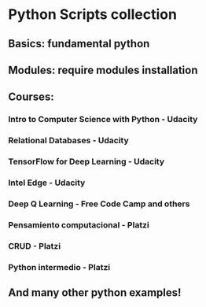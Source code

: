 # Python Scripts collection

## Basics: fundamental python
## Modules: require modules installation
## Courses:
### Intro to Computer Science with Python - Udacity
### Relational Databases - Udacity
### TensorFlow for Deep Learning - Udacity
### Intel Edge - Udacity
### Deep Q Learning - Free Code Camp and others


### Pensamiento computacional - Platzi
### CRUD - Platzi
### Python intermedio - Platzi







## And many other python examples!